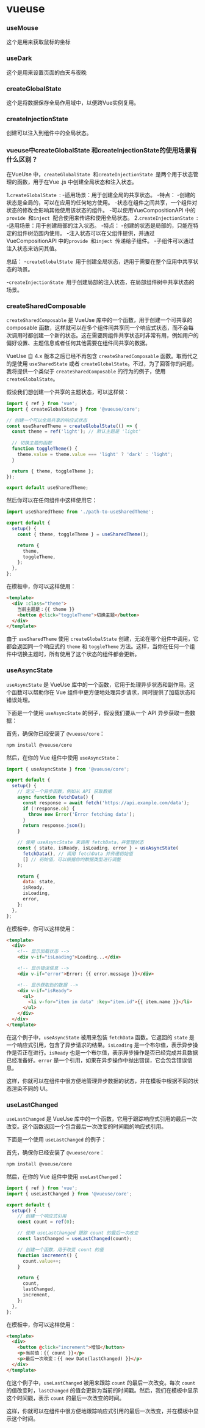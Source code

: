 # vueuse

### useMouse

这个是用来获取鼠标的坐标

### useDark

这个是用来设置页面的白天与夜晚

### createGlobalState

这个是将数据保存全局作用域中，以便跨Vue实例复用。

### createInjectionState

创建可以注入到组件中的全局状态。

### vueuse中createGlobalState 和createInjectionState的使用场景有什么区别？

在VueUse 中，`createGlobalState `和`createInjectionState `是两个用于状态管理的函数，用于在Vue .js 中创建全局状态和注入状态。

1.`createGlobalState `: -适用场景：用于创建全局的共享状态。 -特点： -创建的状态是全局的，可以在应用的任何地方使用。 -状态在组件之间共享，一个组件对状态的修改会影响其他使用该状态的组件。 -可以使用VueCompositionAPI 中的`provide `和`inject `配合使用来传递和使用全局状态。
2.`createInjectionState `: -适用场景：用于创建局部的注入状态。 -特点： -创建的状态是局部的，只能在特定的组件树范围内使用。 -注入状态可以在父组件提供，并通过VueCompositionAPI 中的`provide `和`inject `传递给子组件。 -子组件可以通过注入状态来访问其值。

总结： -`createGlobalState `用于创建全局状态，适用于需要在整个应用中共享状态的场景。

​			 -`createInjectionState `用于创建局部的注入状态，在局部组件树中共享状态的场景。

### createSharedComposable

`createSharedComposable` 是 VueUse 库中的一个函数，用于创建一个可共享的 composable 函数，这样就可以在多个组件间共享同一个响应式状态，而不会每次调用时都创建一个新的状态。这在需要跨组件共享状态时非常有用，例如用户的偏好设置、主题信息或者任何其他需要在组件间共享的数据。

VueUse 自 4.x 版本之后已经不再包含 `createSharedComposable` 函数。取而代之的是使用 `useSharedState` 或者 `createGlobalState`。不过，为了回答你的问题，我将提供一个类似于 `createSharedComposable` 的行为的例子，使用 `createGlobalState`。

假设我们想创建一个共享的主题状态，可以这样做：

```javascript
import { ref } from 'vue';
import { createGlobalState } from '@vueuse/core';

// 创建一个可以全局共享的响应式状态
const useSharedTheme = createGlobalState(() => {
  const theme = ref('light'); // 默认主题是 'light'
  
  // 切换主题的函数
  function toggleTheme() {
    theme.value = theme.value === 'light' ? 'dark' : 'light';
  }

  return { theme, toggleTheme };
});

export default useSharedTheme;
```

然后你可以在任何组件中这样使用它：

```javascript
import useSharedTheme from './path-to-useSharedTheme';

export default {
  setup() {
    const { theme, toggleTheme } = useSharedTheme();

    return {
      theme,
      toggleTheme,
    };
  },
};
```

在模板中，你可以这样使用：

```html
<template>
  <div :class="theme">
    当前主题是：{{ theme }}
    <button @click="toggleTheme">切换主题</button>
  </div>
</template>
```

由于 `useSharedTheme` 使用 `createGlobalState` 创建，无论在哪个组件中调用，它都会返回同一个响应式的 `theme` 和 `toggleTheme` 方法。这样，当你在任何一个组件中切换主题时，所有使用了这个状态的组件都会更新。

### useAsyncState

`useAsyncState` 是 VueUse 库中的一个函数，它用于处理异步状态和副作用。这个函数可以帮助你在 Vue 组件中更方便地处理异步请求，同时提供了加载状态和错误处理。

下面是一个使用 `useAsyncState` 的例子，假设我们要从一个 API 异步获取一些数据：

首先，确保你已经安装了 `@vueuse/core`：

```bash
npm install @vueuse/core
```

然后，在你的 Vue 组件中使用 `useAsyncState`：

```javascript
import { useAsyncState } from '@vueuse/core';

export default {
  setup() {
    // 定义一个异步函数，例如从 API 获取数据
    async function fetchData() {
      const response = await fetch('https://api.example.com/data');
      if (!response.ok) {
        throw new Error('Error fetching data');
      }
      return response.json();
    }

    // 使用 useAsyncState 来调用 fetchData，并管理状态
    const { state, isReady, isLoading, error } = useAsyncState(
      fetchData(), // 调用 fetchData 并传递初始值
      [] // 初始值，可以根据你的数据类型进行调整
    );

    return {
      data: state,
      isReady,
      isLoading,
      error,
    };
  },
};
```

在模板中，你可以这样使用：

```html
<template>
  <div>
    <!-- 显示加载状态 -->
    <div v-if="isLoading">Loading...</div>

    <!-- 显示错误信息 -->
    <div v-if="error">Error: {{ error.message }}</div>

    <!-- 显示获取到的数据 -->
    <div v-if="isReady">
      <ul>
        <li v-for="item in data" :key="item.id">{{ item.name }}</li>
      </ul>
    </div>
  </div>
</template>
```

在这个例子中，`useAsyncState` 被用来包装 `fetchData` 函数。它返回的 `state` 是一个响应式引用，包含了异步请求的结果。`isLoading` 是一个布尔值，表示异步操作是否正在进行。`isReady` 也是一个布尔值，表示异步操作是否已经完成并且数据已经准备好。`error` 是一个引用，如果在异步操作中抛出错误，它会包含错误信息。

这样，你就可以在组件中很方便地管理异步数据的状态，并在模板中根据不同的状态渲染不同的 UI。

### useLastChanged

`useLastChanged` 是 VueUse 库中的一个函数，它用于跟踪响应式引用的最后一次改变。这个函数返回一个包含最后一次改变的时间戳的响应式引用。

下面是一个使用 `useLastChanged` 的例子：

首先，确保你已经安装了 `@vueuse/core`：

```bash
npm install @vueuse/core
```

然后，在你的 Vue 组件中使用 `useLastChanged`：

```javascript
import { ref } from 'vue';
import { useLastChanged } from '@vueuse/core';

export default {
  setup() {
    // 创建一个响应式引用
    const count = ref(0);

    // 使用 useLastChanged 跟踪 count 的最后一次改变
    const lastChanged = useLastChanged(count);

    // 创建一个函数，用于改变 count 的值
    function increment() {
      count.value++;
    }

    return {
      count,
      lastChanged,
      increment,
    };
  },
};
```

在模板中，你可以这样使用：

```html
<template>
  <div>
    <button @click="increment">增加</button>
    <p>当前值：{{ count }}</p>
    <p>最后一次改变：{{ new Date(lastChanged) }}</p>
  </div>
</template>
```

在这个例子中，`useLastChanged` 被用来跟踪 `count` 的最后一次改变。每次 `count` 的值改变时，`lastChanged` 的值会更新为当前的时间戳。然后，我们在模板中显示这个时间戳，表示 `count` 的最后一次改变的时间。

这样，你就可以在组件中很方便地跟踪响应式引用的最后一次改变，并在模板中显示这个时间。